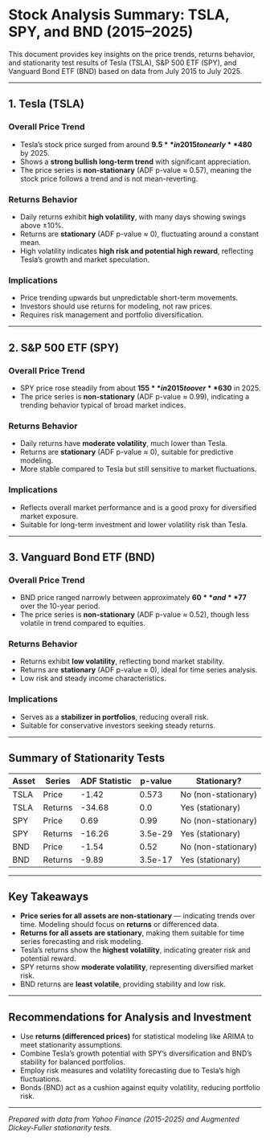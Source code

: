 # Stock Analysis Summary: TSLA, SPY, and BND (2015–2025)

This document provides key insights on the price trends, returns behavior, and stationarity test results of Tesla (TSLA), S&P 500 ETF (SPY), and Vanguard Bond ETF (BND) based on data from July 2015 to July 2025.

---

## 1. Tesla (TSLA)

### Overall Price Trend
- Tesla’s stock price surged from around **$9.5** in 2015 to nearly **$480** by 2025.
- Shows a **strong bullish long-term trend** with significant appreciation.
- The price series is **non-stationary** (ADF p-value ≈ 0.57), meaning the stock price follows a trend and is not mean-reverting.

### Returns Behavior
- Daily returns exhibit **high volatility**, with many days showing swings above ±10%.
- Returns are **stationary** (ADF p-value ≈ 0), fluctuating around a constant mean.
- High volatility indicates **high risk and potential high reward**, reflecting Tesla’s growth and market speculation.

### Implications
- Price trending upwards but unpredictable short-term movements.
- Investors should use returns for modeling, not raw prices.
- Requires risk management and portfolio diversification.

---

## 2. S&P 500 ETF (SPY)

### Overall Price Trend
- SPY price rose steadily from about **$155** in 2015 to over **$630** in 2025.
- The price series is **non-stationary** (ADF p-value ≈ 0.99), indicating a trending behavior typical of broad market indices.

### Returns Behavior
- Daily returns have **moderate volatility**, much lower than Tesla.
- Returns are **stationary** (ADF p-value ≈ 0), suitable for predictive modeling.
- More stable compared to Tesla but still sensitive to market fluctuations.

### Implications
- Reflects overall market performance and is a good proxy for diversified market exposure.
- Suitable for long-term investment and lower volatility risk than Tesla.

---

## 3. Vanguard Bond ETF (BND)

### Overall Price Trend
- BND price ranged narrowly between approximately **$60** and **$77** over the 10-year period.
- The price series is **non-stationary** (ADF p-value ≈ 0.52), though less volatile in trend compared to equities.

### Returns Behavior
- Returns exhibit **low volatility**, reflecting bond market stability.
- Returns are **stationary** (ADF p-value ≈ 0), ideal for time series analysis.
- Low risk and steady income characteristics.

### Implications
- Serves as a **stabilizer in portfolios**, reducing overall risk.
- Suitable for conservative investors seeking steady returns.

---

## Summary of Stationarity Tests

| Asset | Series        | ADF Statistic | p-value          | Stationary?               |
|-------|---------------|---------------|------------------|--------------------------|
| TSLA  | Price         | -1.42         | 0.573            | No (non-stationary)      |
| TSLA  | Returns       | -34.68        | 0.0              | Yes (stationary)         |
| SPY   | Price         | 0.69          | 0.99             | No (non-stationary)      |
| SPY   | Returns       | -16.26        | 3.5e-29          | Yes (stationary)         |
| BND   | Price         | -1.54         | 0.52             | No (non-stationary)      |
| BND   | Returns       | -9.89         | 3.5e-17          | Yes (stationary)         |

---

## Key Takeaways

- **Price series for all assets are non-stationary** — indicating trends over time. Modeling should focus on **returns** or differenced data.
- **Returns for all assets are stationary**, making them suitable for time series forecasting and risk modeling.
- Tesla’s returns show the **highest volatility**, indicating greater risk and potential reward.
- SPY returns show **moderate volatility**, representing diversified market risk.
- BND returns are **least volatile**, providing stability and low risk.

---

## Recommendations for Analysis and Investment

- Use **returns (differenced prices)** for statistical modeling like ARIMA to meet stationarity assumptions.
- Combine Tesla’s growth potential with SPY’s diversification and BND’s stability for balanced portfolios.
- Employ risk measures and volatility forecasting due to Tesla’s high fluctuations.
- Bonds (BND) act as a cushion against equity volatility, reducing portfolio risk.

---

*Prepared with data from Yahoo Finance (2015-2025) and Augmented Dickey-Fuller stationarity tests.*

